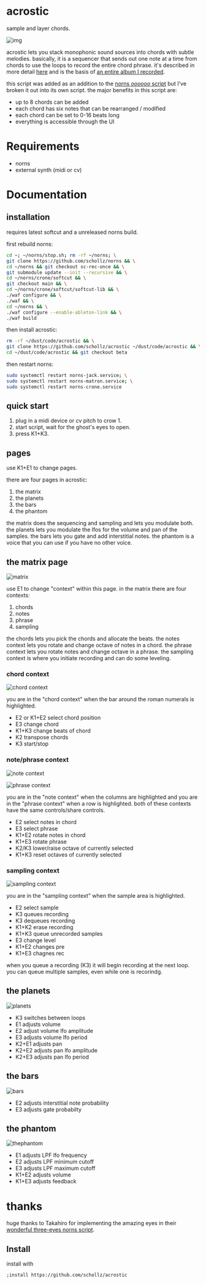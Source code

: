 # acrostic

sample and layer chords.

![img](https://user-images.githubusercontent.com/6550035/148664651-35ae313d-be73-445a-9c39-1e193d3bd3ba.png)

acrostic lets you stack monophonic sound sources into chords with subtle melodies. basically, it is a sequencer that sends out one note at a time from chords to use the loops to record the entire chord phrase. it's described in more detail [here](https://llllllll.co/t/latest-tracks-videos/25738/3016) and is the basis of [an entire album I recorded](https://infinitedigits.bandcamp.com/album/at-the-place). 

this script was added as an addition to the [norns *oooooo* script](https://llllllll.co/t/oooooo/35828/476?u=infinitedigits) but I've broken it out into its own script. the major benefits in this script are:

- up to 8 chords can be added
- each chord has six notes that can be rearranged / modified
- each chord can be set to 0-16 beats long
- everything is accessible through the UI


# Requirements

- norns
- external synth (midi or cv)

# Documentation

## installation

requires latest softcut and a unreleased norns build.

first rebuild norns:

```bash
cd ~; ~/norns/stop.sh; rm -rf ~/norns; \
git clone https://github.com/schollz/norns && \
cd ~/norns && git checkout sc-rec-once && \
git submodule update --init --recursive && \
cd ~/norns/crone/softcut && \
git checkout main && \
cd ~/norns/crone/softcut/softcut-lib && \
./waf configure && \
./waf && \
cd ~/norns && \
./waf configure --enable-ableton-link && \
./waf build
```

then install acrostic:

```bash
rm -rf ~/dust/code/acrostic && \
git clone https://github.com/schollz/acrostic ~/dust/code/acrostic && \
cd ~/dust/code/acrostic && git checkout beta
```

then restart norns:

```bash
sudo systemctl restart norns-jack.service; \
sudo systemctl restart norns-matron.service; \
sudo systemctl restart norns-crone.service
```

## quick start

1. plug in a midi device or cv pitch to crow 1.
2. start script, wait for the ghost's eyes to open.
3. press K1+K3.

## pages

use K1+E1 to change pages.

there are four pages in acrostic:

1. the matrix
2. the planets
3. the bars
4. the phantom

the matrix does the sequencing and sampling and lets you modulate both. the planets lets you modulate the lfos for the volume and pan of the samples. the bars lets you gate and add interstitial notes. the phantom is a voice that you can use if you have no other voice.

## the matrix page

![matrix](https://user-images.githubusercontent.com/6550035/148664651-35ae313d-be73-445a-9c39-1e193d3bd3ba.png)

use E1 to change "context" within this page. in the matrix there are four contexts:

1. chords
2. notes
3. phrase
4. sampling

the chords lets you pick the chords and allocate the beats. the notes context lets you rotate and change octave of notes in a chord. the phrase context lets you rotate notes and change octave in a phrase. the sampling context is where you initiate recording and can do some leveling.

### chord context

![chord context](https://user-images.githubusercontent.com/6550035/148664646-3bd20a3d-628b-4dbe-9d4d-13c317323d69.png)

you are in the "chord context" when the bar around the roman numerals is highlighted.

- E2 or K1+E2 select chord position
- E3 change chord
- K1+K3 change beats of chord
- K2 transpose chords
- K3 start/stop

### note/phrase context

![note context](https://user-images.githubusercontent.com/6550035/148664645-64678f15-96ff-402a-98e9-c8af371c81f4.png)

![phrase context](https://user-images.githubusercontent.com/6550035/148664643-2e3d9ef8-290f-4fd8-b93a-b8f651d824ef.png)

you are in the "note context" when the columns are highlighted and you are in the "phrase context" when a row is highlighted. both of these contexts have the same controls/share controls.

- E2 select notes in chord
- E3 select phrase
- K1+E2 rotate notes in chord
- K1+E3 rotate phrase
- K2/K3 lower/raise octave of currently selected
- K1+K3 reset octaves of currently selected

### sampling context

![sampling context](https://user-images.githubusercontent.com/6550035/148664642-74596b94-a29d-4efe-9038-68993d8addb1.png)

you are in the "sampling context" when the sample area is highlighted.

- E2 select sample
- K3 queues recording
- K3 dequeues recording
- K1+K2 erase recording
- K1+K3 queue unrecorded samples
- E3 change level
- K1+E2 changes pre
- K1+E3 chagnes rec

when you queue a recording (K3) it will begin recording at the next loop. you can queue multiple samples, even while one is recorindg.

## the planets

![planets](https://user-images.githubusercontent.com/6550035/148664641-5f8c079a-6645-4fa7-8031-1643d886a515.png)

- K3 switches between loops
- E1 adjusts volume
- E2 adjust volume lfo amplitude
- E3 adjusts volume lfo period
- K2+E1 adjusts pan
- K2+E2 adjusts pan lfo amplitude
- K2+E3 adjusts pan lfo period

## the bars

![bars](https://user-images.githubusercontent.com/6550035/148664640-f5a7cc94-3de7-4da7-b8d3-c9903ab4735b.png)

- E2 adjusts interstitial note probability
- E3 adjusts gate probabilty


## the phantom

![thephantom](https://user-images.githubusercontent.com/6550035/148664652-bcafc62b-e460-45de-ad4f-97cd6398c3cc.png)

- E1 adjusts LPF lfo frequency
- E2 adjusts LPF minimum cutoff
- E3 adjusts LPF maximum cutoff
- K1+E2 adjusts volume
- K1+E3 adjusts feedback

# thanks

huge thanks to Takahiro for implementing the amazing eyes in their [wonderful three-eyes norns script](https://github.com/monome-community/nc01-drone/blob/master/three-eyes.lua).

## Install

install with

```
;install https://github.com/schollz/acrostic
```